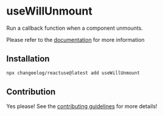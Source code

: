 # useWillUnmount

Run a callback function when a component unmounts.

Please refer to the [documentation](#) for more information

## Installation

```bash
npx changeelog/reactuse@latest add useWillUnmount
```

## Contribution

Yes please! See the [contributing guidelines](#) for more details!
